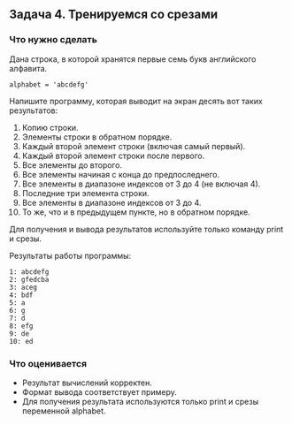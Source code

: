 ## Задача 4. Тренируемся со срезами
### Что нужно сделать
Дана строка, в которой хранятся первые семь букв английского алфавита. 

`alphabet = 'abcdefg'`

Напишите программу, которая выводит на экран десять вот таких результатов:

1. Копию строки.
1. Элементы строки в обратном порядке.
1. Каждый второй элемент строки (включая самый первый).
1. Каждый второй элемент строки после первого.
1. Все элементы до второго.
1. Все элементы начиная с конца до предпоследнего.
1. Все элементы в диапазоне индексов от 3 до 4 (не включая 4).
1. Последние три элемента строки.
1. Все элементы в диапазоне индексов от 3 до 4.
1. То же, что и в предыдущем пункте, но в обратном порядке.

Для получения и вывода результатов используйте только команду print и срезы.

Результаты работы программы:

```
1: abcdefg
2: gfedcba
3: aceg
4: bdf
5: a
6: g
7: d
8: efg
9: de
10: ed
```
### Что оценивается
- Результат вычислений корректен.
- Формат вывода соответствует примеру.
- Для получения результата используются только print и срезы переменной alphabet.

